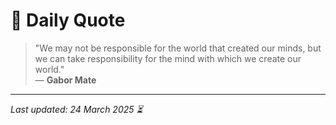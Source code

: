 # 📜 Daily Quote

> "We may not be responsible for the world that created our minds, but we can take responsibility for the mind with which we create our world."  
> — **Gabor Mate**

---

_Last updated: 24 March 2025 ⏳_
